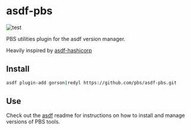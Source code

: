 # asdf-pbs

![test][gha-badge]

PBS utilities plugin for the asdf version manager.

Heavily inspired by [asdf-hashicorp][asdf-hashicorp]

## Install

```bash
asdf plugin-add gorson|redyl https://github.com/pbs/asdf-pbs.git
```

## Use

Check out the [asdf](https://github.com/asdf-vm/asdf) readme for instructions on how to install and manage versions of PBS tools.

[asdf-hashicorp]: https://github.com/Banno/asdf-hashicorp
[gha-badge]: https://github.com/pbs/asdf-pbs/workflows/workflows/test.yml/badge.svg
